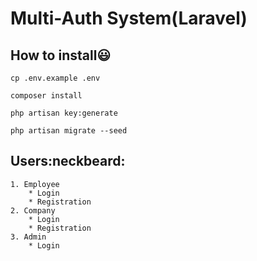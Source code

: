 # Multi-Auth System(Laravel)

## How to install:smiley:

```
cp .env.example .env
```

```
composer install
```

```
php artisan key:generate
```

```
php artisan migrate --seed
```

## Users:neckbeard:
	1. Employee
		* Login
		* Registration
	2. Company
		* Login
		* Registration
	3. Admin
		* Login
